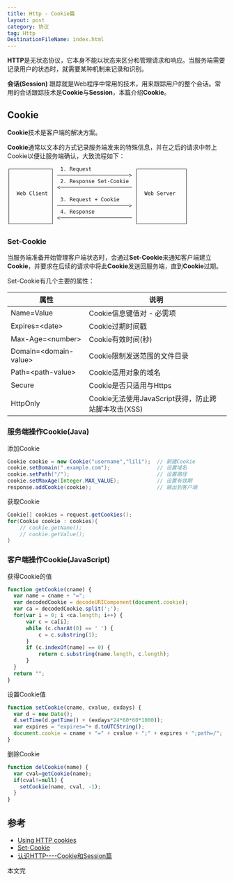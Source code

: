 ```yaml
---
title: Http - Cookie篇
layout: post
category: 协议
tag: Http
DestinationFileName: index.html
---
```


**HTTP**是无状态协议，它本身不能以状态来区分和管理请求和响应。当服务端需要记录用户的状态时，就需要某种机制来记录和识别。

**会话(Session)** 跟踪就是Web程序中常用的技术，用来跟踪用户的整个会话。常用的会话跟踪技术是**Cookie**与**Session**，本篇介绍**Cookie**。

## Cookie
**Cookie**技术是客户端的解决方案。

**Cookie**通常以文本的方式记录服务端发来的特殊信息，并在之后的请求中带上Cookie以便让服务端确认，大致流程如下：

```
┌─────────────┐  1. Request              ┌───────────────┐
│             │ ───────────────────────> │               │
│             │  2. Response Set-Cookie  │               │
│             │ <─────────────────────── │               │
│  Web Client │                          │  Web Server   │
│             │  3. Request + Cookie     │               │
│             │ ───────────────────────> │               │
│             │  4. Response             │               │
│             │ <─────────────────────── │               │
└─────────────┘                          └───────────────┘
```

### Set-Cookie
当服务端准备开始管理客户端状态时，会通过**Set-Cookie**来通知客户端建立**Cookie**，并要求在后续的请求中将此**Cookie**发送回服务端，直到**Cookie**过期。

Set-Cookie有几个主要的属性：

| 属性                            | 说明                                                |
| ------------------------------  | ----------------------------------------------      |
| Name=Value                      | Cookie信息键值对 - 必需项                           |
| Expires=\<date>                 | Cookie过期时间戳                                    |
| Max-Age=\<number>               | Cookie有效时间(秒)                                  |
| Domain=\<domain-value>          | Cookie限制发送范围的文件目录                        |
| Path=\<path-value>              | Cookie适用对象的域名                                |
| Secure                          | Cookie是否只适用与Https                             |
| HttpOnly                        | Cookie无法使用JavaScript获得，防止跨站脚本攻击(XSS) |


### 服务端操作Cookie(Java)

添加Cookie
```java
Cookie cookie = new Cookie("username","lili");  // 新建Cookie
cookie.setDomain(".example.com");               // 设置域名
cookie.setPath("/");                            // 设置路径
cookie.setMaxAge(Integer.MAX_VALUE);            // 设置有效期
response.addCookie(cookie);                     // 输出到客户端
```

获取Cookie
```java
Cookie[] cookies = request.getCookies();
for(Cookie cookie : cookies){
    // cookie.getName();
    // cookie.getValue();
}
```

### 客户端操作Cookie(JavaScript)

获得Cookie的值
```javascript
function getCookie(cname) {
  var name = cname + "=";
  var decodedCookie = decodeURIComponent(document.cookie);
  var ca = decodedCookie.split(';');
  for(var i = 0; i <ca.length; i++) {
      var c = ca[i];
      while (c.charAt(0) == ' ') {
          c = c.substring(1);
      }
      if (c.indexOf(name) == 0) {
          return c.substring(name.length, c.length);
      }
  }
  return "";
}
```

设置Cookie值
```javascript
function setCookie(cname, cvalue, exdays) {
  var d = new Date();
  d.setTime(d.getTime() + (exdays*24*60*60*1000));
  var expires = "expires="+ d.toUTCString();
  document.cookie = cname + "=" + cvalue + ";" + expires + ";path=/";
}
```

删除Cookie
```javascript
function delCookie(name) {
  var cval=getCookie(name);
  if(cval!=null) {
    setCookie(name, cval, -1);
  }
}
```

## 参考
* [Using HTTP cookies](https://developer.mozilla.org/en-US/docs/Web/HTTP/Cookies)
* [Set-Cookie](https://developer.mozilla.org/en-US/docs/Web/HTTP/Headers/Set-Cookie)
* [认识HTTP----Cookie和Session篇](https://zhuanlan.zhihu.com/p/27669892)

本文完

